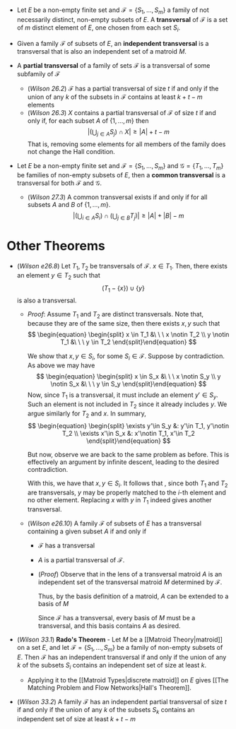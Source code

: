 * Let $E$ be a non-empty finite set and $\mathcal{F}=\{S_1,\dots, S_m\}$ a family of not necessarily distinct, non-empty subsets of $E$. A **transversal** of $\mathcal{F}$ is a set of $m$ distinct element of $E$, one chosen from each set $S_i$.

* Given a family $\mathcal{F}$ of subsets of $E$, an **independent transversal** is a transversal that is also an independent set of a matroid $M$.

* A **partial transversal** of a family of sets $\mathcal{F}$ is a transversal of some subfamily of $\mathcal{F}$
	* (*Wilson 26.2*) $\mathcal{F}$ has a partial transversal of size $t$ if and only if the union of any $k$ of the subsets in $\mathcal F$ contains at least $k+t-m$ elements
	* (*Wilson 26.3*) $X$ contains a partial transversal of $\mathcal F$ of size $t$ if and only if, for each subset $A$ of $\{1,\dots,m\}$ then
	  $$
	  \left|\left(\bigcup_{j\in A} S_j\right)\cap X\right| \ge |A|+t-m
	  $$
	  That is, removing some elements for all members of the family does not change the Hall condition.

* Let $E$ be a non-empty finite set and $\mathcal{F}=\{S_1,\dots, S_m\}$ and $\mathcal{G}=\{T_1,\dots, T_m\}$ be families of non-empty subsets of $E$, then a **common transversal** is a transversal for both $\mathcal{F}$ and $\mathcal{G}$.
	* (*Wilson 27.3*) A common transversal exists if and only if for all subsets $A$ and $B$ of $\{1,\dots, m\}$. 
	  $$
	  \left|
	  \left(\bigcup_{i\in A}S_i\right)
	  \cap
	  \left(\bigcup_{j\in B}T_j\right)
	  \right|\ge |A|+|B|-m
	  $$


# Other Theorems 
* (*Wilson e26.8*) Let  $T_1, T_2$ be transversals of $\mathcal{F}$. $x\in T_1$. Then, there exists an element $y\in T_2$ such that $$(T_1-\{x\})\cup \{y\}$$ is also a transversal. 
	* *Proof*: Assume $T_1$ and $T_2$ are distinct transversals. Note that, because they are of the same size, then there exists $x,y$ such that 
	  $$
	  \begin{equation} \begin{split}
	  x \in T_1 &\ \ \ x \notin T_2 \\
	  y \notin T_1 &\ \ \ y \in T_2
	  \end{split}\end{equation}
	  $$
	  
	  We show that $x,y\in S_i$, for some $S_i\in \mathcal{F}$. Suppose by contradiction. As above we may have
	  $$
	  \begin{equation} \begin{split}
	  x \in S_x &\ \ \ x \notin S_y \\
	  y \notin S_x &\ \ \ y \in S_y
	  \end{split}\end{equation}
	  $$
	  Now, since $T_1$ is a transversal, it must include an element $y'\in S_y$. Such an element is not included in $T_2$ since it already includes $y$. We argue similarly for $T_2$ and $x$. In summary, 
	  $$
	  \begin{equation} \begin{split}
	  \exists y'\in S_y &: y'\in T_1, y'\notin T_2 \\
	  \exists x'\in S_x &: x'\notin T_1, x'\in T_2 
	  \end{split}\end{equation}
	  $$
	  
	  But now, observe we are back to the same problem as before. This is effectively an argument by infinite descent, leading to the desired contradiction.
	  
	  With this, we have that $x,y\in S_i$.  It follows that , since both $T_1$ and $T_2$ are transversals, $y$ may be properly matched to the $i$-th element and no other element. Replacing $x$ with $y$ in $T_1$ indeed gives another transversal.

  * (*Wilson e26.10*) A family $\mathcal{F}$ of subsets of $E$ has a transversal containing a given subset $A$ if and only if 
	  * $\mathcal{F}$ has a transversal 
	  * $A$ is a partial transversal of $\mathcal{F}$.
	  * (*Proof*) Observe that in the lens of a transversal matroid $A$ is an independent set of the transversal matroid $M$ determined by $\mathcal{F}$.
	    
	    Thus, by the basis definition of a matroid, $A$ can be extended to a basis of $M$
	    
	    Since $\mathcal{F}$ has a transversal, every basis of $M$ must be a transversal, and this basis contains $A$ as desired. 

* (*Wilson 33.1*) **Rado's Theorem** - Let $M$ be a [[Matroid Theory|matroid]] on a set $E$, and let $\mathcal{F}=\{S_1,\dots, S_m\}$ be a  family of non-empty subsets of $E$. Then $\mathcal{F}$ has an independent transversal if and only if the union of any $k$ of the subsets $S_i$ contains an independent set of size at least $k$.
	* Applying it to the [[Matroid Types|discrete matroid]] on $E$ gives [[The Matching Problem and Flow Networks|Hall's Theorem]].

* (*Wilson 33.2*) A family $\mathcal{F}$ has an independent partial transversal of size $t$ if and only if the union of any $k$ of the subsets $S_k$ contains an independent set of size at least $k+t-m$